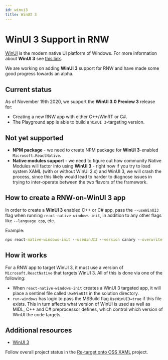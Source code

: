 ```yaml
---
id: winui3
title: WinUI 3
---
```


# WinUI 3 Support in RNW

[WinUI](https://microsoft.github.io/microsoft-ui-xaml/) is the modern native UI platform of Windows. For more information about **WinUI 3** see [this link](https://docs.microsoft.com/en-us/windows/apps/winui/winui3/). 

We are working on adding **WinUI 3** support for RNW and have made some good progress towards an alpha.

## Current status

As of November 19th 2020, we support the **WinUI 3.0 Preview 3** release for:

* Creating a new RNW app with either C++/WinRT or C#. 
* The Playground app is able to build a `WinUI 3`-targeting version.

## Not yet supported

* **NPM package** - we need to create NPM package for **WinUI 3**-enabled `Microsoft.ReactNative`.
* **Native modules support** - we need to figure out how community Native Modules will factor into using **WinUI 3** - right now if you try to load system XAML (with or without WinUI 2.x) and WinUI 3, we will crash the process, since this likely would lead to harder to diagnose issues in trying to inter-operate between the two flavors of the framework.

## How to create a RNW-on-WinUI 3 app

In order to create a **WinUI 3** enabled C++ or C# app, pass the `--useWinUI3` flag when running `react-native-windows-init`, in addition to any other flags like `--language cpp`, etc.

Example:
```bat
npx react-native-windows-init --useWinUI3 --version canary --overwrite --language cpp
```

## How it works
For a RNW app to target WinUI 3, it must use a version of `Microsoft.ReactNative` that targets WinUI 3. All of this is done via one of the following:
* When `react-native-windows-init` creates a WinUI 3 targeted app, it will place a sentinel file called `UseWinUI3` in the solution directory.
* `run-windows` has logic to pass the MSBuild flag `UseWinUI3=true` if this file exists. This in turn affects what version of WinUI is used as well as MIDL, C++ and C# preprocessor defines, which control which version of WinUI the code targets.

## Additional resources

* [WinUI 3](https://docs.microsoft.com/en-us/windows/apps/winui/winui3/)

Follow overall project status in the [Re-target onto OSS XAML](https://github.com/microsoft/react-native-windows/projects/30) project.
